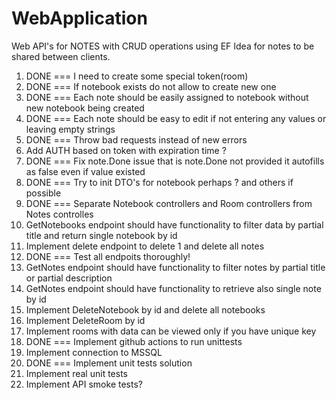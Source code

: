 # WebApplication

Web API's for NOTES with CRUD operations using EF
Idea for notes to be shared between clients.

1. DONE === I need to create some special token(room)
2. DONE === If notebook exists do not allow to create new one
3. DONE === Each note should be easily assigned to notebook without new notebook being created
4. DONE === Each note should be easy to edit if not entering any values or leaving empty strings
5. DONE === Throw bad requests instead of new errors
6. Add AUTH based on token with expiration time ?
7. DONE === Fix note.Done issue that is note.Done not provided it autofills as false even if value existed
8. DONE === Try to init DTO's for notebook perhaps ? and others if possible
9. DONE === Separate Notebook controllers and Room controllers from Notes controlles
10. GetNotebooks endpoint should have functionality to filter data by partial title and return single notebook by id
11. Implement delete endpoint to delete 1 and delete all notes
12. DONE === Test all endpoits thoroughly!
13. GetNotes endpoint should have functionality to filter notes by partial title or partial description
14. GetNotes endpoint should have functionality to retrieve also single note by id
15. Implement DeleteNotebook by id and delete all notebooks
16. Implement DeleteRoom by id
17. Implement rooms with data can be viewed only if you have unique key
18. DONE === Implement github actions to run unittests
19. Implement connection to MSSQL
20. DONE === Implement unit tests solution
21. Implement real unit tests
22. Implement API smoke tests?
